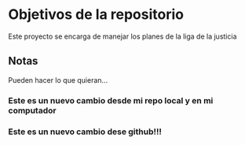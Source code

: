 # Objetivos de la repositorio

Este proyecto se encarga de manejar los planes de la liga de la justicia


## Notas
Pueden hacer lo que quieran...

### Este es un nuevo cambio desde mi repo local y en mi computador
### Este es un nuevo cambio dese github!!!
